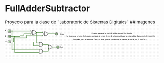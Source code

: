 # FullAdderSubtractor
Proyecto para la clase de "Laboratorio de Sistemas Digitales"
##Imagenes 
![Full Adder Normal ](/FullAdderAlone.png)
